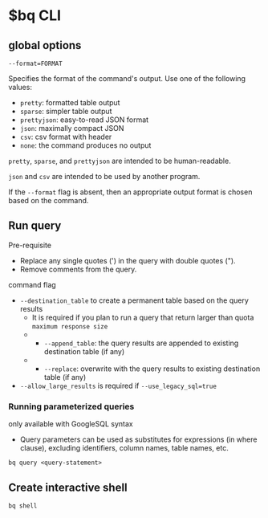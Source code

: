 # \$bq CLI

## global options
`--format=FORMAT`

Specifies the format of the command's output. Use one of the following values:

* `pretty`: formatted table output
* `sparse`: simpler table output
* `prettyjson`: easy-to-read JSON format
* `json`: maximally compact JSON
* `csv`: csv format with header
* `none`: the command produces no output

`pretty`, `sparse`, and `prettyjson` are intended to be human-readable.

`json` and `csv` are intended to be used by another program.

If the `--format` flag is absent, then an appropriate output format is chosen based on the command.

## Run query
Pre-requisite
- Replace any single quotes (') in the query with double quotes (").
- Remove comments from the query.

command flag
- `--destination_table` to create a permanent table based on the query results
  - It is required if you plan to run a query that return larger than quota `maximum response size`
  - + `--append_table`: the query results are appended to existing destination table (if any)
  - + `--replace`: overwrite with the query results to existing destination table (if any)
- `--allow_large_results` is required if `--use_legacy_sql=true`
### Running parameterized queries
only available with GoogleSQL syntax
- Query parameters can be used as substitutes for expressions (in where clause), excluding identifiers, column names, table names, etc.


`bq query <query-statement>`


## Create interactive shell
`bq shell`